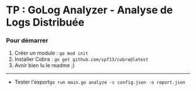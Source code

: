 # TP : GoLog Analyzer - Analyse de Logs Distribuée


### Pour démarrer

1. Créer un module : `go mod init`
2. Installer Cobra : `go get github.com/spf13/cobra@latest`
3. Avoir bien lu le readme ;)

---
- Tester l'export``go run main.go analyze -c config.json -o report.json``
